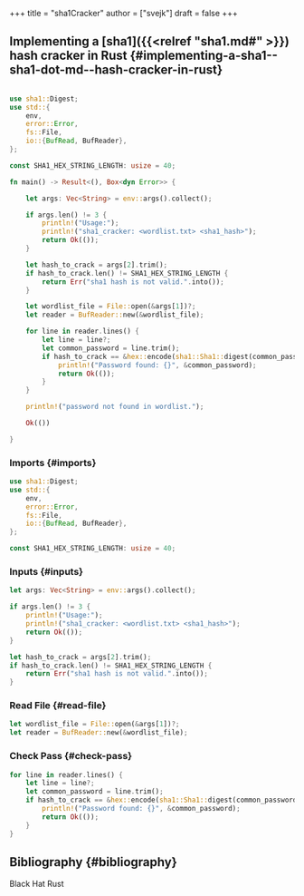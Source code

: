 +++
title = "sha1Cracker"
author = ["svejk"]
draft = false
+++

## Implementing a [sha1]({{<relref "sha1.md#" >}}) hash cracker in Rust {#implementing-a-sha1--sha1-dot-md--hash-cracker-in-rust}

```rust

use sha1::Digest;
use std::{
    env,
    error::Error,
    fs::File,
    io::{BufRead, BufReader},
};

const SHA1_HEX_STRING_LENGTH: usize = 40;

fn main() -> Result<(), Box<dyn Error>> {

    let args: Vec<String> = env::args().collect();

    if args.len() != 3 {
        println!("Usage:");
        println!("sha1_cracker: <wordlist.txt> <sha1_hash>");
        return Ok(());
    }

    let hash_to_crack = args[2].trim();
    if hash_to_crack.len() != SHA1_HEX_STRING_LENGTH {
        return Err("sha1 hash is not valid.".into());
    }

    let wordlist_file = File::open(&args[1])?;
    let reader = BufReader::new(&wordlist_file);

    for line in reader.lines() {
        let line = line?;
        let common_password = line.trim();
        if hash_to_crack == &hex::encode(sha1::Sha1::digest(common_password.as_bytes())) {
            println!("Password found: {}", &common_password);
            return Ok(());
        }
    }

    println!("password not found in wordlist.");

    Ok(())

}

```


### Imports {#imports}

<a id="code-snippet--imports"></a>
```rust
use sha1::Digest;
use std::{
    env,
    error::Error,
    fs::File,
    io::{BufRead, BufReader},
};

const SHA1_HEX_STRING_LENGTH: usize = 40;
```


### Inputs {#inputs}

<a id="code-snippet--inputs"></a>
```rust
let args: Vec<String> = env::args().collect();

if args.len() != 3 {
    println!("Usage:");
    println!("sha1_cracker: <wordlist.txt> <sha1_hash>");
    return Ok(());
}

let hash_to_crack = args[2].trim();
if hash_to_crack.len() != SHA1_HEX_STRING_LENGTH {
    return Err("sha1 hash is not valid.".into());
}
```


### Read File {#read-file}

<a id="code-snippet--readFile"></a>
```rust
let wordlist_file = File::open(&args[1])?;
let reader = BufReader::new(&wordlist_file);
```


### Check Pass {#check-pass}

<a id="code-snippet--checkPass"></a>
```rust
for line in reader.lines() {
    let line = line?;
    let common_password = line.trim();
    if hash_to_crack == &hex::encode(sha1::Sha1::digest(common_password.as_bytes())) {
        println!("Password found: {}", &common_password);
        return Ok(());
    }
}
```


## Bibliography {#bibliography}

Black Hat Rust
